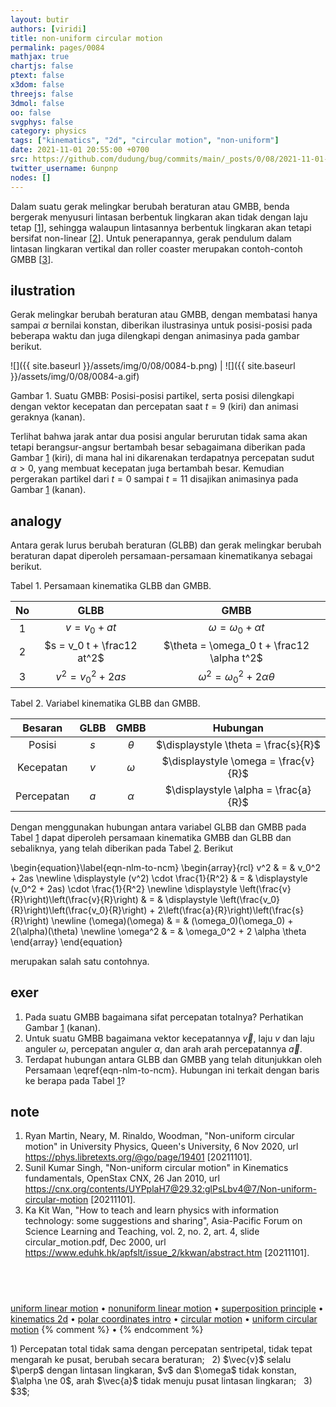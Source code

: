 ```yaml
---
layout: butir
authors: [viridi]
title: non-uniform circular motion
permalink: pages/0084
mathjax: true
chartjs: false
ptext: false
x3dom: false
threejs: false
3dmol: false
oo: false
svgphys: false
category: physics
tags: ["kinematics", "2d", "circular motion", "non-uniform"]
date: 2021-11-01 20:55:00 +0700
src: https://github.com/dudung/bug/commits/main/_posts/0/08/2021-11-01-non-uniform-circular-motion.md
twitter_username: 6unpnp
nodes: []
---
```

Dalam suatu gerak melingkar berubah beraturan atau GMBB, benda bergerak menyusuri lintasan berbentuk lingkaran akan tidak dengan laju tetap [[1](#ref01)], sehingga walaupun lintasannya berbentuk lingkaran akan tetapi bersifat non-linear [[2](#ref02)]. Untuk penerapannya, gerak pendulum dalam lintasan lingkaran vertikal dan roller coaster merupakan contoh-contoh GMBB [[3](#ref03)].


## ilustration
Gerak melingkar berubah beraturan atau GMBB, dengan membatasi hanya sampai $\alpha$ bernilai konstan, diberikan ilustrasinya untuk posisi-posisi pada beberapa waktu dan juga dilengkapi dengan animasinya pada gambar berikut.

![]({{ site.baseurl }}/assets/img/0/08/0084-b.png) | ![]({{ site.baseurl }}/assets/img/0/08/0084-a.gif)

Gambar <a name="fig1">1</a>. Suatu GMBB: Posisi-posisi partikel, serta posisi dilengkapi dengan vektor kecepatan dan percepatan saat $t = 9$ (kiri) dan animasi geraknya (kanan).

Terlihat bahwa jarak antar dua posisi angular berurutan tidak sama akan tetapi berangsur-angsur bertambah besar sebagaimana diberikan pada Gambar [1](#fig1) (kiri), di mana hal ini dikarenakan terdapatnya percepatan sudut $\alpha > 0$, yang membuat kecepatan juga bertambah besar. Kemudian pergerakan partikel dari $t = 0$ sampai $t = 11$ disajikan animasinya pada Gambar [1](#fig1) (kanan).


## analogy
Antara gerak lurus berubah beraturan (GLBB) dan gerak melingkar berubah beraturan dapat diperoleh persamaan-persamaan kinematikanya sebagai berikut.

Tabel <a name="tab1">1</a>. Persamaan kinematika GLBB dan GMBB.

No | GLBB | GMBB
:-: | :-: | :-:
1 | $v = v_0 + at$ | $\omega = \omega_0 + \alpha t$
2 | $s = v_0 t + \frac12 at^2$ | $\theta = \omega_0 t + \frac12 \alpha t^2$
3 | $v^2 = v_0^2 + 2as$ | $\omega^2 = \omega_0^2 + 2 \alpha \theta$

Tabel <a name="tab2">2</a>. Variabel kinematika GLBB dan GMBB.

Besaran | GLBB | GMBB | Hubungan
:-: | :-: | :-: | :-:
Posisi | $s$ | $\theta$ | $\displaystyle \theta = \frac{s}{R}$
Kecepatan | $v$ | $\omega$ | $\displaystyle \omega = \frac{v}{R}$
Percepatan | $a$ | $\alpha$ | $\displaystyle \alpha = \frac{a}{R}$

Dengan menggunakan hubungan antara variabel GLBB dan GMBB pada Tabel [1](#tab1) dapat diperoleh persamaan kinematika GMBB dan GLBB dan sebaliknya, yang telah diberikan pada Tabel [2](#tab2). Berikut

\begin{equation}\label{eqn-nlm-to-ncm}
\begin{array}{rcl}
v^2 & = & v_0^2 + 2as \newline
\displaystyle (v^2) \cdot \frac{1}{R^2} & = & \displaystyle (v_0^2 + 2as) \cdot \frac{1}{R^2} \newline
\displaystyle \left(\frac{v}{R}\right)\left(\frac{v}{R}\right) & = & \displaystyle \left(\frac{v_0}{R}\right)\left(\frac{v_0}{R}\right) + 2\left(\frac{a}{R}\right)\left(\frac{s}{R}\right) \newline
(\omega)(\omega) & = & (\omega_0)(\omega_0) + 2(\alpha)(\theta) \newline
\omega^2 & = & \omega_0^2 + 2 \alpha \theta
\end{array}
\end{equation}

merupakan salah satu contohnya.


## exer
1. Pada suatu GMBB bagaimana sifat percepatan totalnya? Perhatikan Gambar [1](#fig1) (kanan).
2. Untuk suatu GMBB bagaimana vektor kecepatannya $\vec{v}$, laju $v$ dan laju anguler $\omega$, percepatan anguler $\alpha$, dan arah arah percepatannya $\vec{a}$.
3. Terdapat hubungan antara GLBB dan GMBB yang telah ditunjukkan oleh Persamaan \eqref{eqn-nlm-to-ncm}. Hubungan ini terkait dengan baris ke berapa pada Tabel [1](#tab1)?



## note
1. <a name="r01"></a>Ryan Martin, Neary, M. Rinaldo, Woodman, "Non-uniform circular motion" in University Physics, Queen's University, 6 Nov 2020, url <https://phys.libretexts.org/@go/page/19401> [20211101].
2. <a name="r02"></a>Sunil Kumar Singh, "Non-uniform circular motion" in Kinematics fundamentals, OpenStax CNX, 26 Jan 2010, url <https://cnx.org/contents/UYPplaH7@29.32:glPsLbv4@7/Non-uniform-circular-motion> [20211101].
3. <a name="r03"></a>Ka Kit Wan, "How to teach and learn physics with information technology: some suggestions and sharing", Asia-Pacific Forum on Science Learning and Teaching, vol. 2, no. 2, art. 4, slide circular_motion.pdf, Dec 2000, url <https://www.eduhk.hk/apfslt/issue_2/kkwan/abstract.htm> [20211101].


## &nbsp;
[uniform linear motion](0061.html) &bull; [nonuniform linear motion](0063.html) &bull; [superposition principle](0070.html) &bull; [kinematics 2d](0080.html) &bull; [polar coordinates intro](0015.html) &bull; [circular motion](0082.html) &bull; [uniform circular motion](0083.html)
{% comment %} []() &bull; []() {% endcomment %}


<ans>
1) Percepatan total tidak sama dengan percepatan sentripetal, tidak tepat mengarah ke pusat, berubah secara beraturan; &nbsp; 2) $\vec{v}$ selalu $\perp$ dengan lintasan lingkaran, $v$ dan $\omega$ tidak konstan, $\alpha \ne 0$, arah $\vec{a}$ tidak menuju pusat lintasan lingkaran; &nbsp; 3) $3$; &nbsp;
</ans>
